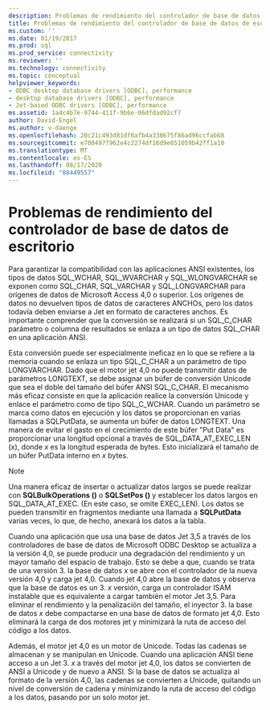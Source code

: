 ```yaml
---
description: Problemas de rendimiento del controlador de base de datos de escritorio
title: Problemas de rendimiento del controlador de base de datos de escritorio | Microsoft Docs
ms.custom: ''
ms.date: 01/19/2017
ms.prod: sql
ms.prod_service: connectivity
ms.reviewer: ''
ms.technology: connectivity
ms.topic: conceptual
helpviewer_keywords:
- ODBC desktop database drivers [ODBC], performance
- desktop database drivers [ODBC], performance
- Jet-based ODBC drivers [ODBC], performance
ms.assetid: 1a4c4b7e-9744-411f-9b6e-06dfdad92cf7
author: David-Engel
ms.author: v-daenge
ms.openlocfilehash: 20c21c493d81df6afb4a338675f86ad96ccfab68
ms.sourcegitcommit: e700497f962e4c2274df16d9e651059b42ff1a10
ms.translationtype: MT
ms.contentlocale: es-ES
ms.lasthandoff: 08/17/2020
ms.locfileid: "88449557"
---
```

# <a name="desktop-database-driver-performance-issues"></a>Problemas de rendimiento del controlador de base de datos de escritorio
Para garantizar la compatibilidad con las aplicaciones ANSI existentes, los tipos de datos SQL_WCHAR, SQL_WVARCHAR y SQL_WLONGVARCHAR se exponen como SQL_CHAR, SQL_VARCHAR y SQL_LONGVARCHAR para orígenes de datos de Microsoft Access 4,0 o superior. Los orígenes de datos no devuelven tipos de datos de caracteres ANCHOs, pero los datos todavía deben enviarse a Jet en formato de caracteres anchos. Es importante comprender que la conversión se realizará si un SQL_C_CHAR parámetro o columna de resultados se enlaza a un tipo de datos SQL_CHAR en una aplicación ANSI.  
  
 Esta conversión puede ser especialmente ineficaz en lo que se refiere a la memoria cuando se enlaza un tipo SQL_C_CHAR a un parámetro de tipo LONGVARCHAR. Dado que el motor jet 4,0 no puede transmitir datos de parámetros LONGTEXT, se debe asignar un búfer de conversión Unicode que sea el doble del tamaño del búfer ANSI SQL_C_CHAR. El mecanismo más eficaz consiste en que la aplicación realice la conversión Unicode y enlace el parámetro como de tipo SQL_C_WCHAR. Cuando un parámetro se marca como datos en ejecución y los datos se proporcionan en varias llamadas a SQLPutData, se aumenta un búfer de datos LONGTEXT. Una manera de evitar el gasto en el crecimiento de este búfer "Put Data" es proporcionar una longitud opcional a través de SQL_DATA_AT_EXEC_LEN (x), donde *x* es la longitud esperada de bytes. Esto inicializará el tamaño de un búfer PutData interno en *x* bytes.  
  
> [!NOTE]  
>  Una manera eficaz de insertar o actualizar datos largos se puede realizar con **SQLBulkOperations ()** o **SQLSetPos ()** y establecer los datos largos en SQL_DATA_AT_EXEC. (En este caso, se omite EXEC_LEN). Los datos se pueden transmitir en fragmentos mediante una llamada a **SQLPutData** varias veces, lo que, de hecho, anexará los datos a la tabla.  
  
 Cuando una aplicación que usa una base de datos Jet 3,5 a través de los controladores de base de datos de Microsoft ODBC Desktop se actualiza a la versión 4,0, se puede producir una degradación del rendimiento y un mayor tamaño del espacio de trabajo. Esto se debe a que, cuando se trata de una versión 3. la base de datos *x* se abre con el controlador de la nueva versión 4,0 y carga jet 4,0. Cuando jet 4,0 abre la base de datos y observa que la base de datos es un 3. *x* versión, carga un controlador ISAM instalable que es equivalente a cargar también el motor Jet 3,5. Para eliminar el rendimiento y la penalización del tamaño, el inyector 3. la base de datos *x* debe compactarse en una base de datos de formato jet 4,0. Esto eliminará la carga de dos motores jet y minimizará la ruta de acceso del código a los datos.  
  
 Además, el motor jet 4,0 es un motor de Unicode. Todas las cadenas se almacenan y se manipulan en Unicode. Cuando una aplicación ANSI tiene acceso a un Jet 3. *x* a través del motor jet 4,0, los datos se convierten de ANSI a Unicode y de nuevo a ANSI. Si la base de datos se actualiza al formato de la versión 4,0, las cadenas se convierten a Unicode, quitando un nivel de conversión de cadena y minimizando la ruta de acceso del código a los datos, pasando por un solo motor jet.
